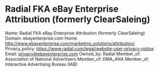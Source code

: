 
# Radial FKA eBay Enterprise Attribution (formerly ClearSaleing) 

Name: Radial FKA eBay Enterprise Attribution (formerly ClearSaleing) 
Domain: ebayenterprise.com
Home: http://www.ebayenterprise.com/marketing_solutions/attribution/
Privacy_policy: https://www.radial.com/legal/website-user-privacy-notice
Email: privacy@ebayenterprise.com
Owned_by: Radial
Member_of: Association of National Advertisers
Member_of: DMA_ANA
Member_of: Interactive Advertising Bureau (IAB)

